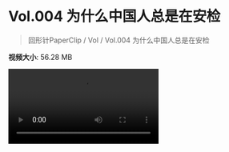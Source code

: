 # Vol.004 为什么中国人总是在安检

> 回形针PaperClip / Vol / Vol.004 为什么中国人总是在安检

**视频大小**: 56.28 MB

<div class="video"><video src="https://file.hsyhx.top/archive/PaperClip/Vol/004.mp4" controls preload>🤔 您的浏览器不支持 video 标签</video></div>